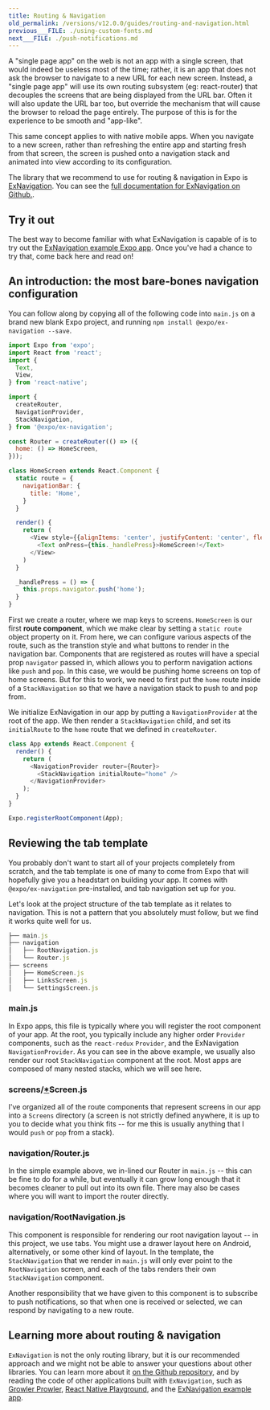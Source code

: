 ```yaml
---
title: Routing & Navigation
old_permalink: /versions/v12.0.0/guides/routing-and-navigation.html
previous___FILE: ./using-custom-fonts.md
next___FILE: ./push-notifications.md
---
```


A "single page app" on the web is not an app with a single screen, that would indeed be useless most of the time; rather, it is an app that does not ask the browser to navigate to a new URL for each new screen. Instead, a "single page app" will use its own routing subsystem (eg: react-router) that decouples the screens that are being displayed from the URL bar. Often it will also update the URL bar too, but override the mechanism that will cause the browser to reload the page entirely. The purpose of this is for the experience to be smooth and "app-like".

This same concept applies to with native mobile apps. When you navigate to a new screen, rather than refreshing the entire app and starting fresh from that screen, the screen is pushed onto a navigation stack and animated into view according to its configuration.

The library that we recommend to use for routing & navigation in Expo is [ExNavigation](https://github.com/exponent/ex-navigation). You can see the [full documentation for ExNavigation on Github.](https://github.com/exponent/ex-navigation).

## Try it out

The best way to become familiar with what ExNavigation is capable of is to try out the [ExNavigation example Expo app](https://expo.io/@community/ex-navigation-example). Once you've had a chance to try that, come back here and read on!

## An introduction: the most bare-bones navigation configuration

You can follow along by copying all of the following code into `main.js` on a brand new blank Expo project, and running `npm install @expo/ex-navigation --save`.

```javascript
import Expo from 'expo';
import React from 'react';
import {
  Text,
  View,
} from 'react-native';

import {
  createRouter,
  NavigationProvider,
  StackNavigation,
} from '@expo/ex-navigation';

const Router = createRouter(() => ({
  home: () => HomeScreen,
}));

class HomeScreen extends React.Component {
  static route = {
    navigationBar: {
      title: 'Home',
    }
  }

  render() {
    return (
      <View style={{alignItems: 'center', justifyContent: 'center', flex: 1}}>
        <Text onPress={this._handlePress}>HomeScreen!</Text>
      </View>
    )
  }

  _handlePress = () => {
    this.props.navigator.push('home');
  }
}
```

First we create a router, where we map keys to screens. `HomeScreen` is our first **route component**, which we make clear by setting a `static route` object property on it. From here, we can configure various aspects of the route, such as the transtion style and what buttons to render in the navigation bar. Components that are registered as routes will have a special prop `navigator` passed in, which allows you to perform navigation actions like `push` and `pop`. In this case, we would be pushing home screens on top of home screens. But for this to work, we need to first put the `home` route inside of a `StackNavigation` so that we have a navigation stack to push to and pop from.

We initialize ExNavigation in our app by putting a `NavigationProvider` at the root of the app. We then render a `StackNavigation` child, and set its `initialRoute` to the `home` route that we defined in `createRouter`.

```javascript
class App extends React.Component {
  render() {
    return (
      <NavigationProvider router={Router}>
        <StackNavigation initialRoute="home" />
      </NavigationProvider>
    );
  }
}

Expo.registerRootComponent(App);
```

## Reviewing the tab template

You probably don't want to start all of your projects completely from scratch, and the tab template is one of many to come from Expo that will hopefully give you a headstart on building your app. It comes with `@expo/ex-navigation` pre-installed, and tab navigation set up for you.

Let's look at the project structure of the tab template as it relates to navigation. This is not a pattern that you absolutely must follow, but we find it works quite well for us.

```javascript
├── main.js
├── navigation
│   ├── RootNavigation.js
│   └── Router.js
├── screens
│   ├── HomeScreen.js
│   ├── LinksScreen.js
│   └── SettingsScreen.js
```

### main.js

In Expo apps, this file is typically where you will register the root component of your app. At the root, you typically include any higher order `Provider` components, such as the `react-redux` `Provider`, and the ExNavigation `NavigationProvider`. As you can see in the above example, we usually also render our root `StackNavigation` component at the root. Most apps are composed of many nested stacks, which we will see here.

### screens/[\*](#id1)Screen.js

I've organized all of the route components that represent screens in our app into a `Screens` directory (a screen is not strictly defined anywhere, it is up to you to decide what you think fits -- for me this is usually anything that I would `push` or `pop` from a stack).

### navigation/Router.js

In the simple example above, we in-lined our Router in `main.js` -- this can be fine to do for a while, but eventually it can grow long enough that it becomes cleaner to pull out into its own file. There may also be cases where you will want to import the router directly.

### navigation/RootNavigation.js

This component is responsible for rendering our root navigation layout -- in this project, we use tabs. You might use a drawer layout here on Android, alternatively, or some other kind of layout. In the template, the `StackNavigation` that we render in `main.js` will only ever point to the `RootNavigation` screen, and each of the tabs renders their own `StackNavigation` component.

Another responsibility that we have given to this component is to subscribe to push notifications, so that when one is received or selected, we can respond by navigating to a new route.

## Learning more about routing & navigation

`ExNavigation` is not the only routing library, but it is our recommended approach and we might not be able to answer your questions about other libraries. You can learn more about it [on the Github repository](https://github.com/exponent/ex-navigation), and by reading the code of other applications built with `ExNavigation`, such as [Growler Prowler](https://github.com/brentvatne/growler-prowler), [React Native Playground](https://github.com/exponent/rnplay), and the [ExNavigation example app](https://github.com/exponent/ex-navigation/tree/master/example).
